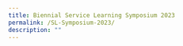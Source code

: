 ```yaml
---
title: Biennial Service Learning Symposium 2023
permalink: /SL-Symposium-2023/
description: ""
---
```



